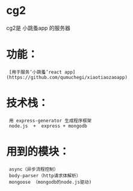 # cg2
cg2是 小跳蚤app 的服务器
 
# 功能：

     [用于服务‘小跳蚤’react app](https://github.com/qumuchegi/xiaotiaozaoapp)
     
# 技术栈：
     用 express-generator 生成程序框架
     node.js  +  express + mongodb
     
# 用到的模块：
   
     async（异步流程控制）
     body-parser（http请求体解析）
     mongoose （mongodb的node.js驱动)
  
# 
